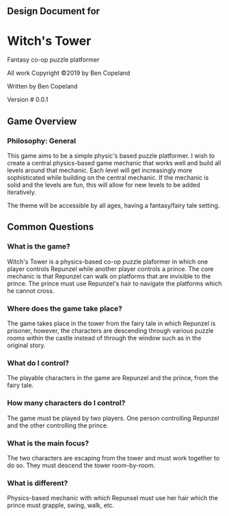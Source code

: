 ## Design Document for

# Witch's Tower

Fantasy co-op puzzle platformer

All work Copyright ©2019 by Ben Copeland

Written by Ben Copeland

Version # 0.0.1

## Game Overview

### Philosophy: General

This game aims to be a simple physic's based puzzle platformer. I wish to create a central physics-based game mechanic that works well and build all levels around that mechanic. Each level will get increasingly more sophisticated while building on the central mechanic. If the mechanic is solid and the levels are fun, this will allow for new levels to be added iteratively. 

The theme will be accessible by all ages, having a fantasy/fairy tale setting.

## Common Questions

### What is the game?

Witch's Tower is a physics-based co-op puzzle plaformer in which one player controls Repunzel while another player controls a prince. The core mechanic is that Repunzel can walk on platforms that are invisible to the prince. The prince must use Repunzel's hair to navigate the platforms which he cannot cross.

### Where does the game take place?

The game takes place in the tower from the fairy tale in which Repunzel is prisoner, however, the characters are descending through various puzzle rooms within the castle instead of through the window such as in the original story. 

### What do I control?

The playable characters in the game are Repunzel and the prince, from the fairy tale.

### How many characters do I control?

The game must be played by two players. One person controlling Repunzel and the other controlling the prince.

### What is the main focus?

The two characters are escaping from the tower and must work together to do so. They must descend the tower room-by-room.

### What is different?

Physics-based mechanic with which Repunsel must use her hair which the prince must grapple, swing, walk, etc. 
